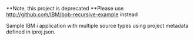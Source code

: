 **Note, this project is deprecated
**Please use http://github.com/IBM/bob-recursive-example instead

Sample IBM i application with multiple source types using project metadata defined in iproj.json.